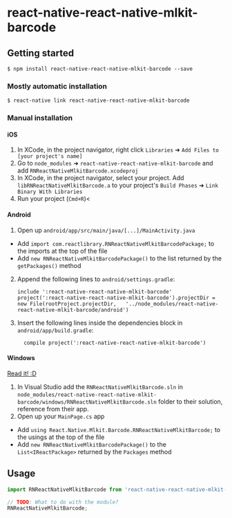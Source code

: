 
# react-native-react-native-mlkit-barcode

## Getting started

`$ npm install react-native-react-native-mlkit-barcode --save`

### Mostly automatic installation

`$ react-native link react-native-react-native-mlkit-barcode`

### Manual installation


#### iOS

1. In XCode, in the project navigator, right click `Libraries` ➜ `Add Files to [your project's name]`
2. Go to `node_modules` ➜ `react-native-react-native-mlkit-barcode` and add `RNReactNativeMlkitBarcode.xcodeproj`
3. In XCode, in the project navigator, select your project. Add `libRNReactNativeMlkitBarcode.a` to your project's `Build Phases` ➜ `Link Binary With Libraries`
4. Run your project (`Cmd+R`)<

#### Android

1. Open up `android/app/src/main/java/[...]/MainActivity.java`
  - Add `import com.reactlibrary.RNReactNativeMlkitBarcodePackage;` to the imports at the top of the file
  - Add `new RNReactNativeMlkitBarcodePackage()` to the list returned by the `getPackages()` method
2. Append the following lines to `android/settings.gradle`:
  	```
  	include ':react-native-react-native-mlkit-barcode'
  	project(':react-native-react-native-mlkit-barcode').projectDir = new File(rootProject.projectDir, 	'../node_modules/react-native-react-native-mlkit-barcode/android')
  	```
3. Insert the following lines inside the dependencies block in `android/app/build.gradle`:
  	```
      compile project(':react-native-react-native-mlkit-barcode')
  	```

#### Windows
[Read it! :D](https://github.com/ReactWindows/react-native)

1. In Visual Studio add the `RNReactNativeMlkitBarcode.sln` in `node_modules/react-native-react-native-mlkit-barcode/windows/RNReactNativeMlkitBarcode.sln` folder to their solution, reference from their app.
2. Open up your `MainPage.cs` app
  - Add `using React.Native.Mlkit.Barcode.RNReactNativeMlkitBarcode;` to the usings at the top of the file
  - Add `new RNReactNativeMlkitBarcodePackage()` to the `List<IReactPackage>` returned by the `Packages` method


## Usage
```javascript
import RNReactNativeMlkitBarcode from 'react-native-react-native-mlkit-barcode';

// TODO: What to do with the module?
RNReactNativeMlkitBarcode;
```
  